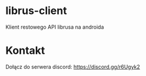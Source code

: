 # librus-client
Klient restowego API librusa na androida

# Kontakt
Dołącz do serwera discord: https://discord.gg/r6Ugyk2
